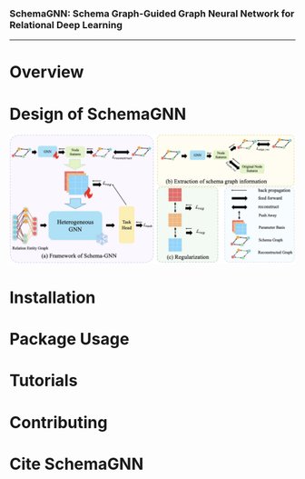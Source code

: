 ### SchemaGNN: Schema Graph-Guided Graph Neural Network for Relational Deep Learning

----


# Overview

# Design of SchemaGNN
![Overall framework of Schema Graph-Guided Graph Neural Network](/schema-gnn.jpg)

# Installation

# Package Usage

# Tutorials


# Contributing


# Cite SchemaGNN

